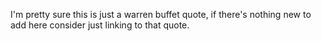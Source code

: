 I'm pretty sure this is just a warren buffet quote, if there's nothing new to add here consider just linking to that quote.
